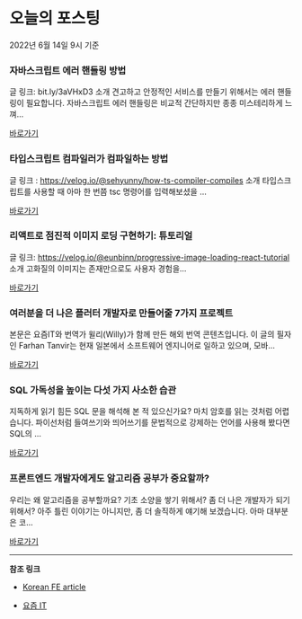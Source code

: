 # 오늘의 포스팅 
2022년 6월 14일 9시 기준 

###  자바스크립트 에러 핸들링 방법 

 글 링크: bit.ly/3aVHxD3 소개 견고하고 안정적인 서비스를 만들기 위해서는 에러 핸들링이 필요합니다. 자바스크립트 에러 핸들링은 비교적 간단하지만 종종 미스테리하게 느껴... 

 [바로가기](https://kofearticle.substack.com/p/korean-fe-article--e82) 

###  타입스크립트 컴파일러가 컴파일하는 방법 

 글 링크 : https://velog.io/@sehyunny/how-ts-compiler-compiles 소개 타입스크립트를 사용할 때 아마 한 번쯤 tsc 명령어를 입력해보셨을 ... 

 [바로가기](https://kofearticle.substack.com/p/korean-fe-article--5bb) 

###  리액트로 점진적 이미지 로딩 구현하기: 튜토리얼 

 글 링크: https://velog.io/@eunbinn/progressive-image-loading-react-tutorial 소개 고화질의 이미지는 존재만으로도 사용자 경험을... 

 [바로가기](https://kofearticle.substack.com/p/korean-fe-article--022) 

### 여러분을 더 나은 플러터 개발자로 만들어줄 7가지 프로젝트 

 본문은 요즘IT와 번역가 윌리(Willy)가 함께 만든 해외 번역 콘텐츠입니다. 이 글의 필자인 Farhan Tanvir는 현재 일본에서 소프트웨어 엔지니어로 일하고 있으며, 모바... 

 [바로가기](https://yozm.wishket.com/magazine/detail/1525/) 

### SQL 가독성을 높이는 다섯 가지 사소한 습관 

 지독하게 읽기 힘든 SQL 문을 해석해 본 적 있으신가요? 마치 암호를 읽는 것처럼 어렵습니다. 파이선처럼 들여쓰기와 띄어쓰기를 문법적으로 강제하는 언어를 사용해 봤다면 SQL의 ... 

 [바로가기](https://yozm.wishket.com/magazine/detail/1519/) 

### 프론트엔드 개발자에게도 알고리즘 공부가 중요할까? 

 우리는 왜 알고리즘을 공부할까요? 기초 소양을 쌓기 위해서? 좀 더 나은 개발자가 되기 위해서? 아주 틀린 이야기는 아니지만, 좀 더 솔직하게 얘기해 보겠습니다. 아마 대부분은 코... 

 [바로가기](https://yozm.wishket.com/magazine/detail/1513/) 

---

**참조 링크**

- [Korean FE article](https://kofearticle.substack.com) 

- [요즘 IT](https://yozm.wishket.com/magazine) 

